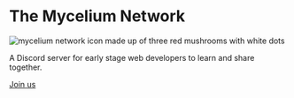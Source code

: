 # The Mycelium Network

![mycelium network icon made up of three red mushrooms with white dots](https://user-images.githubusercontent.com/10350960/163036734-1c622f64-b411-4acb-8ae5-eac3264605d7.png)

A Discord server for early stage web developers to learn and share together.

[Join us](https://discord.gg/6MrjtEmDgr)
